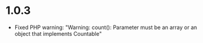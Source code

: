 # 1.0.3
- Fixed PHP warning: "Warning: count(): Parameter must be an array or an object that implements Countable"

